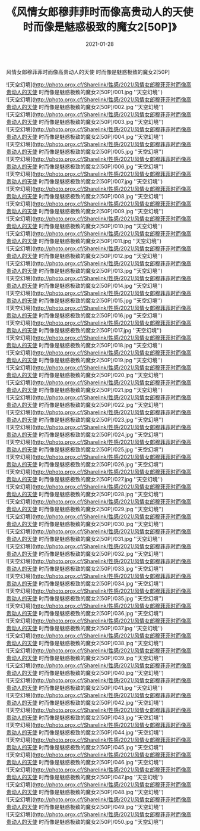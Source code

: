 ﻿---
layout: post
title:  《风情女郎穆菲菲时而像高贵动人的天使 时而像是魅惑极致的魔女2[50P]》
date:   2021-01-28
img: http://photo.orgx.cf/Sharelink/性感/2021/风情女郎穆菲菲时而像高贵动人的天使 时而像是魅惑极致的魔女2[50P]/000.jpg
categories: [美女, 性感, 泳衣]
---

风情女郎穆菲菲时而像高贵动人的天使 时而像是魅惑极致的魔女2[50P]



![天空幻境](http://photo.orgx.cf/Sharelink/性感/2021/风情女郎穆菲菲时而像高贵动人的天使 时而像是魅惑极致的魔女2[50P]/001.jpg ''天空幻境'') <br>
![天空幻境](http://photo.orgx.cf/Sharelink/性感/2021/风情女郎穆菲菲时而像高贵动人的天使 时而像是魅惑极致的魔女2[50P]/002.jpg ''天空幻境'') <br>
![天空幻境](http://photo.orgx.cf/Sharelink/性感/2021/风情女郎穆菲菲时而像高贵动人的天使 时而像是魅惑极致的魔女2[50P]/003.jpg ''天空幻境'') <br>
![天空幻境](http://photo.orgx.cf/Sharelink/性感/2021/风情女郎穆菲菲时而像高贵动人的天使 时而像是魅惑极致的魔女2[50P]/004.jpg ''天空幻境'') <br>
![天空幻境](http://photo.orgx.cf/Sharelink/性感/2021/风情女郎穆菲菲时而像高贵动人的天使 时而像是魅惑极致的魔女2[50P]/005.jpg ''天空幻境'') <br>
![天空幻境](http://photo.orgx.cf/Sharelink/性感/2021/风情女郎穆菲菲时而像高贵动人的天使 时而像是魅惑极致的魔女2[50P]/006.jpg ''天空幻境'') <br>
![天空幻境](http://photo.orgx.cf/Sharelink/性感/2021/风情女郎穆菲菲时而像高贵动人的天使 时而像是魅惑极致的魔女2[50P]/007.jpg ''天空幻境'') <br>
![天空幻境](http://photo.orgx.cf/Sharelink/性感/2021/风情女郎穆菲菲时而像高贵动人的天使 时而像是魅惑极致的魔女2[50P]/008.jpg ''天空幻境'') <br>
![天空幻境](http://photo.orgx.cf/Sharelink/性感/2021/风情女郎穆菲菲时而像高贵动人的天使 时而像是魅惑极致的魔女2[50P]/009.jpg ''天空幻境'') <br>
![天空幻境](http://photo.orgx.cf/Sharelink/性感/2021/风情女郎穆菲菲时而像高贵动人的天使 时而像是魅惑极致的魔女2[50P]/010.jpg ''天空幻境'') <br>
![天空幻境](http://photo.orgx.cf/Sharelink/性感/2021/风情女郎穆菲菲时而像高贵动人的天使 时而像是魅惑极致的魔女2[50P]/011.jpg ''天空幻境'') <br>
![天空幻境](http://photo.orgx.cf/Sharelink/性感/2021/风情女郎穆菲菲时而像高贵动人的天使 时而像是魅惑极致的魔女2[50P]/012.jpg ''天空幻境'') <br>
![天空幻境](http://photo.orgx.cf/Sharelink/性感/2021/风情女郎穆菲菲时而像高贵动人的天使 时而像是魅惑极致的魔女2[50P]/013.jpg ''天空幻境'') <br>
![天空幻境](http://photo.orgx.cf/Sharelink/性感/2021/风情女郎穆菲菲时而像高贵动人的天使 时而像是魅惑极致的魔女2[50P]/014.jpg ''天空幻境'') <br>
![天空幻境](http://photo.orgx.cf/Sharelink/性感/2021/风情女郎穆菲菲时而像高贵动人的天使 时而像是魅惑极致的魔女2[50P]/015.jpg ''天空幻境'') <br>
![天空幻境](http://photo.orgx.cf/Sharelink/性感/2021/风情女郎穆菲菲时而像高贵动人的天使 时而像是魅惑极致的魔女2[50P]/016.jpg ''天空幻境'') <br>
![天空幻境](http://photo.orgx.cf/Sharelink/性感/2021/风情女郎穆菲菲时而像高贵动人的天使 时而像是魅惑极致的魔女2[50P]/017.jpg ''天空幻境'') <br>
![天空幻境](http://photo.orgx.cf/Sharelink/性感/2021/风情女郎穆菲菲时而像高贵动人的天使 时而像是魅惑极致的魔女2[50P]/018.jpg ''天空幻境'') <br>
![天空幻境](http://photo.orgx.cf/Sharelink/性感/2021/风情女郎穆菲菲时而像高贵动人的天使 时而像是魅惑极致的魔女2[50P]/019.jpg ''天空幻境'') <br>
![天空幻境](http://photo.orgx.cf/Sharelink/性感/2021/风情女郎穆菲菲时而像高贵动人的天使 时而像是魅惑极致的魔女2[50P]/020.jpg ''天空幻境'') <br>
![天空幻境](http://photo.orgx.cf/Sharelink/性感/2021/风情女郎穆菲菲时而像高贵动人的天使 时而像是魅惑极致的魔女2[50P]/021.jpg ''天空幻境'') <br>
![天空幻境](http://photo.orgx.cf/Sharelink/性感/2021/风情女郎穆菲菲时而像高贵动人的天使 时而像是魅惑极致的魔女2[50P]/022.jpg ''天空幻境'') <br>
![天空幻境](http://photo.orgx.cf/Sharelink/性感/2021/风情女郎穆菲菲时而像高贵动人的天使 时而像是魅惑极致的魔女2[50P]/023.jpg ''天空幻境'') <br>
![天空幻境](http://photo.orgx.cf/Sharelink/性感/2021/风情女郎穆菲菲时而像高贵动人的天使 时而像是魅惑极致的魔女2[50P]/024.jpg ''天空幻境'') <br>
![天空幻境](http://photo.orgx.cf/Sharelink/性感/2021/风情女郎穆菲菲时而像高贵动人的天使 时而像是魅惑极致的魔女2[50P]/025.jpg ''天空幻境'') <br>
![天空幻境](http://photo.orgx.cf/Sharelink/性感/2021/风情女郎穆菲菲时而像高贵动人的天使 时而像是魅惑极致的魔女2[50P]/026.jpg ''天空幻境'') <br>
![天空幻境](http://photo.orgx.cf/Sharelink/性感/2021/风情女郎穆菲菲时而像高贵动人的天使 时而像是魅惑极致的魔女2[50P]/027.jpg ''天空幻境'') <br>
![天空幻境](http://photo.orgx.cf/Sharelink/性感/2021/风情女郎穆菲菲时而像高贵动人的天使 时而像是魅惑极致的魔女2[50P]/028.jpg ''天空幻境'') <br>
![天空幻境](http://photo.orgx.cf/Sharelink/性感/2021/风情女郎穆菲菲时而像高贵动人的天使 时而像是魅惑极致的魔女2[50P]/029.jpg ''天空幻境'') <br>
![天空幻境](http://photo.orgx.cf/Sharelink/性感/2021/风情女郎穆菲菲时而像高贵动人的天使 时而像是魅惑极致的魔女2[50P]/030.jpg ''天空幻境'') <br>
![天空幻境](http://photo.orgx.cf/Sharelink/性感/2021/风情女郎穆菲菲时而像高贵动人的天使 时而像是魅惑极致的魔女2[50P]/031.jpg ''天空幻境'') <br>
![天空幻境](http://photo.orgx.cf/Sharelink/性感/2021/风情女郎穆菲菲时而像高贵动人的天使 时而像是魅惑极致的魔女2[50P]/032.jpg ''天空幻境'') <br>
![天空幻境](http://photo.orgx.cf/Sharelink/性感/2021/风情女郎穆菲菲时而像高贵动人的天使 时而像是魅惑极致的魔女2[50P]/033.jpg ''天空幻境'') <br>
![天空幻境](http://photo.orgx.cf/Sharelink/性感/2021/风情女郎穆菲菲时而像高贵动人的天使 时而像是魅惑极致的魔女2[50P]/034.jpg ''天空幻境'') <br>
![天空幻境](http://photo.orgx.cf/Sharelink/性感/2021/风情女郎穆菲菲时而像高贵动人的天使 时而像是魅惑极致的魔女2[50P]/035.jpg ''天空幻境'') <br>
![天空幻境](http://photo.orgx.cf/Sharelink/性感/2021/风情女郎穆菲菲时而像高贵动人的天使 时而像是魅惑极致的魔女2[50P]/036.jpg ''天空幻境'') <br>
![天空幻境](http://photo.orgx.cf/Sharelink/性感/2021/风情女郎穆菲菲时而像高贵动人的天使 时而像是魅惑极致的魔女2[50P]/037.jpg ''天空幻境'') <br>
![天空幻境](http://photo.orgx.cf/Sharelink/性感/2021/风情女郎穆菲菲时而像高贵动人的天使 时而像是魅惑极致的魔女2[50P]/038.jpg ''天空幻境'') <br>
![天空幻境](http://photo.orgx.cf/Sharelink/性感/2021/风情女郎穆菲菲时而像高贵动人的天使 时而像是魅惑极致的魔女2[50P]/039.jpg ''天空幻境'') <br>
![天空幻境](http://photo.orgx.cf/Sharelink/性感/2021/风情女郎穆菲菲时而像高贵动人的天使 时而像是魅惑极致的魔女2[50P]/040.jpg ''天空幻境'') <br>
![天空幻境](http://photo.orgx.cf/Sharelink/性感/2021/风情女郎穆菲菲时而像高贵动人的天使 时而像是魅惑极致的魔女2[50P]/041.jpg ''天空幻境'') <br>
![天空幻境](http://photo.orgx.cf/Sharelink/性感/2021/风情女郎穆菲菲时而像高贵动人的天使 时而像是魅惑极致的魔女2[50P]/042.jpg ''天空幻境'') <br>
![天空幻境](http://photo.orgx.cf/Sharelink/性感/2021/风情女郎穆菲菲时而像高贵动人的天使 时而像是魅惑极致的魔女2[50P]/043.jpg ''天空幻境'') <br>
![天空幻境](http://photo.orgx.cf/Sharelink/性感/2021/风情女郎穆菲菲时而像高贵动人的天使 时而像是魅惑极致的魔女2[50P]/044.jpg ''天空幻境'') <br>
![天空幻境](http://photo.orgx.cf/Sharelink/性感/2021/风情女郎穆菲菲时而像高贵动人的天使 时而像是魅惑极致的魔女2[50P]/045.jpg ''天空幻境'') <br>
![天空幻境](http://photo.orgx.cf/Sharelink/性感/2021/风情女郎穆菲菲时而像高贵动人的天使 时而像是魅惑极致的魔女2[50P]/046.jpg ''天空幻境'') <br>
![天空幻境](http://photo.orgx.cf/Sharelink/性感/2021/风情女郎穆菲菲时而像高贵动人的天使 时而像是魅惑极致的魔女2[50P]/047.jpg ''天空幻境'') <br>
![天空幻境](http://photo.orgx.cf/Sharelink/性感/2021/风情女郎穆菲菲时而像高贵动人的天使 时而像是魅惑极致的魔女2[50P]/048.jpg ''天空幻境'') <br>
![天空幻境](http://photo.orgx.cf/Sharelink/性感/2021/风情女郎穆菲菲时而像高贵动人的天使 时而像是魅惑极致的魔女2[50P]/049.jpg ''天空幻境'') <br>
![天空幻境](http://photo.orgx.cf/Sharelink/性感/2021/风情女郎穆菲菲时而像高贵动人的天使 时而像是魅惑极致的魔女2[50P]/050.jpg ''天空幻境'') <br>